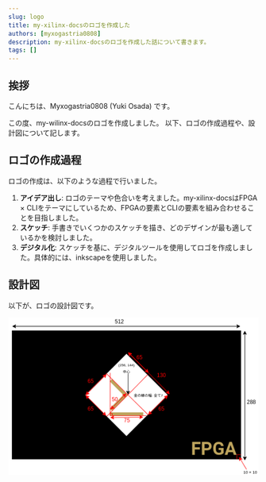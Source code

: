 ```yaml
---
slug: logo
title: my-xilinx-docsのロゴを作成した
authors: [myxogastria0808]
description: my-xilinx-docsのロゴを作成した話について書きます。
tags: []
---
```


## 挨拶

こんにちは、Myxogastria0808 (Yuki Osada) です。

この度、my-wilinx-docsのロゴを作成しました。
以下、ロゴの作成過程や、設計図について記します。

<!-- truncate -->

## ロゴの作成過程

ロゴの作成は、以下のような過程で行いました。

1. **アイデア出し**: ロゴのテーマや色合いを考えました。my-xilinx-docsはFPGA × CLIをテーマにしているため、FPGAの要素とCLIの要素を組み合わせることを目指しました。
2. **スケッチ**: 手書きでいくつかのスケッチを描き、どのデザインが最も適しているかを検討しました。
3. **デジタル化**: スケッチを基に、デジタルツールを使用してロゴを作成しました。具体的には、inkscapeを使用しました。

## 設計図

以下が、ロゴの設計図です。

![ロゴの設計図](draft.png)
